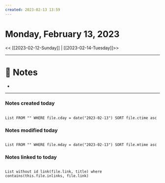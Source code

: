 ```yaml
---
created: 2023-02-13 13:59
---
```


# Monday, February 13, 2023

<< [[2023-02-12-Sunday]] | [[2023-02-14-Tuesday]]>>

---

# 📝 Notes
- 

---

### Notes created today

```dataview

List FROM "" WHERE file.cday = date("2023-02-13") SORT file.ctime asc

```

### Notes modified today

```dataview

List FROM "" WHERE file.mday = date("2023-02-13") SORT file.mtime asc

```

### Notes linked to today

```dataview 

List without id link(file.link, title) where contains(this.file.inlinks, file.link)

```